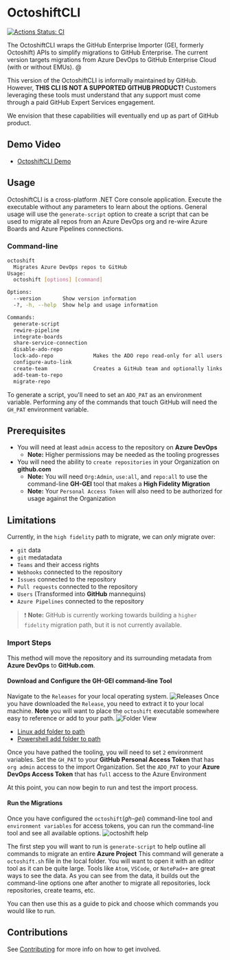 # OctoshiftCLI

[![Actions Status: CI](https://github.com/github/octoshiftcli/workflows/CI/badge.svg)](https://github.com/github/octoshiftcli/actions?query=workflow%3ACI)


The OctoshiftCLI wraps the GitHub Enterprise Importer (GEI, formerly Octoshift) APIs to simplify migrations to GitHub Enterprise.  The current version targets migrations from Azure DevOps to GitHub Enterprise Cloud (with or without EMUs).  @

This version of the OctoshiftCLI is informally maintained by GitHub. However, **THIS CLI IS NOT A SUPPORTED GITHUB PRODUCT!**  Customers leveraging these tools must understand that any support must come through a paid GitHub Expert Services engagement.

We envision that these capabilities will eventually end up as part of GitHub product.

## Demo Video

- [OctoshiftCLI Demo](https://www.youtube.com/watch?v=AtFB-U1Og4c)

## Usage

OctoshiftCLI is a cross-platform .NET Core console application.  Execute the executable without any parameters to learn about the options. General usage will use the `generate-script` option to create a script that can be used to migrate all repos from an Azure DevOps org and re-wire Azure Boards and Azure Pipelines connections.

### Command-line
```bash
octoshift
  Migrates Azure DevOps repos to GitHub
Usage:
  octoshift [options] [command]

Options:
  --version       Show version information
  -?, -h, --help  Show help and usage information

Commands:
  generate-script
  rewire-pipeline
  integrate-boards
  share-service-connection
  disable-ado-repo
  lock-ado-repo             Makes the ADO repo read-only for all users. It does this by adding Deny permissions for the Project Valid Users group on the repo.
  configure-auto-link
  create-team               Creates a GitHub team and optionally links it to an IdP group.
  add-team-to-repo
  migrate-repo
```

To generate a script, you'll need to set an `ADO_PAT` as an environment variable. Performing any of the commands that touch GitHub will need the `GH_PAT` environment variable.


## Prerequisites

- You will need at least `admin` access to the repository on **Azure DevOps**
  - **Note:** Higher permissions may be needed as the tooling progresses
- You will need the ability to `create repositories` in your Organization on **github.com**
  - **Note:** You will need `Org:Admin`, `use:all`, and `repo:all` to use the command-line **GH-GEI** tool that makes a **High Fidelity Migration**
  - **Note:** Your `Personal Access Token` will also need to be authorized for usage against the Organization

## Limitations

Currently, in the `high fidelity` path to migrate, we can *only* migrate over:

- `git` data
- `git` medatadata
- `Teams` and their access rights
- `Webhooks` connected to the repository
- `Issues` connected to the repository
- `Pull requests` connected to the repository
- `Users` (Transformed into **GitHub** mannequins)
- `Azure Pipelines` connected to the repository

> ❗ **Note:** GitHub is currently working towards building a `higher fidelity` migration path, but it is not currently available.

### Import Steps

This method will move the repository and its surrounding metadata from **Azure DevOps** to **GitHub.com**.

#### Download and Configure the GH-GEI command-line Tool

Navigate to the `Releases` for your local operating system.
![Releases](https://user-images.githubusercontent.com/29484535/145065021-35f37a00-1a25-42a4-804d-11fd9f8cc811.png)
Once you have downloaded the `Release`, you need to extract it to your local machine.
**Note** you will want to place the `octoshift` executable somewhere easy to reference or add to your path.
![Folder View](https://user-images.githubusercontent.com/29484535/145065026-a519a7f0-fc1d-46a1-a1a5-cd96743b1bd1.png)

- [Linux add folder to path](https://linuxize.com/post/how-to-add-directory-to-path-in-linux/)
- [Powershell add folder to path](https://stackoverflow.com/questions/714877/setting-windows-powershell-environment-variables/714918)

Once you have pathed the tooling, you will need to set `2` environment variables.
Set the `GH_PAT` to your **GitHub Personal Access Token** that has `org admin` access to the import Organization.
Set the `ADO_PAT` to your **Azure DevOps Access Token** that has `full` access to the Azure Environment

At this point, you can now begin to run and test the import process.

#### Run the Migrations

Once you have configured the `octoshift`(*gh-gei*) command-line tool and `environment variables` for access tokens, you can run the command-line tool and see all available options.
![octoshift help](https://user-images.githubusercontent.com/29484535/145065029-ea8b3fcd-fcea-4f9b-ba7e-f9d3407e17fa.png)

The first step you will want to run is `generate-script` to help outline all commands to migrate an entire **Azure Project**
This command will generate a `octoshift.sh` file in the local folder. You will want to open it with an editor tool as it can be quite large.
Tools like `Atom`, `VSCode`, or `NotePad++` are great ways to see the data.
As you can see from the data, it builds out the command-line options one after another to migrate all repositories, lock repositories, create teams, etc.

You can then use this as a guide to pick and choose which commands you would like to run.

## Contributions

See [Contributing](CONTRIBUTING.md) for more info on how to get involved.
